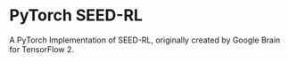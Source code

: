 # PyTorch SEED-RL
A PyTorch Implementation of SEED-RL, originally created by Google Brain for TensorFlow 2.
